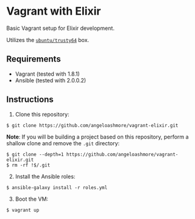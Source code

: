 # Vagrant with Elixir

Basic Vagrant setup for Elixir development.

Utilizes the [`ubuntu/trusty64`][0] box.

## Requirements

* Vagrant (tested with 1.8.1)
* Ansible (tested with 2.0.0.2)

## Instructions

1. Clone this repository:
  ~~~ shell
  $ git clone https://github.com/angeloashmore/vagrant-elixir.git
  ~~~

  **Note**: If you will be building a project based on this repository, perform
  a shallow clone and remove the `.git` directory:

  ~~~ shell
  $ git clone --depth=1 https://github.com/angeloashmore/vagrant-elixir.git
  $ rm -rf !$/.git
  ~~~

2. Install the Ansible roles:
  ~~~ shell
  $ ansible-galaxy install -r roles.yml
  ~~~

3. Boot the VM:
  ~~~ shell
  $ vagrant up
  ~~~

[0]: https://atlas.hashicorp.com/ubuntu/boxes/trusty64

